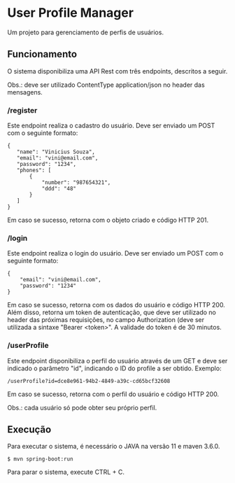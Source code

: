 # User Profile Manager

Um projeto para gerenciamento de perfis de usuários.

## Funcionamento
O sistema disponibiliza uma API Rest com três endpoints, descritos a seguir.

Obs.: deve ser utilizado ContentType application/json no header das mensagens.

### /register
Este endpoint realiza o cadastro do usuário. Deve ser enviado um POST com o seguinte formato:

    {
       "name": "Vinicius Souza",
       "email": "vini@email.com",
       "password": "1234",
       "phones": [
           {
               "number": "987654321",
               "ddd": "48"
           }
       ]
    }

Em caso se sucesso, retorna com o objeto criado e código HTTP 201.

### /login
Este endpoint realiza o login do usuário. Deve ser enviado um POST com o seguinte formato:

    {
        "email": "vini@email.com",
        "password": "1234"
    }

Em caso se sucesso, retorna com os dados do usuário e código HTTP 200. Além disso, retorna um token de autenticação, que deve ser utilizado no header das próximas requisições, no campo Authorization (deve ser utilizada a sintaxe "Bearer \<token\>". A validade do token é de 30 minutos.

### /userProfile
Este endpoint disponibiliza o perfil do usuário através de um GET e deve ser indicado o parâmetro "id", indicando o ID do profile a ser obtido. Exemplo:

    /userProfile?id=dce8e961-94b2-4849-a39c-cd65bcf32608
      
Em caso se sucesso, retorna com o perfil do usuário e código HTTP 200.

Obs.: cada usuário só pode obter seu próprio perfil.

## Execução

Para executar o sistema, é necessário o JAVA na versão 11 e maven 3.6.0. 

    $ mvn spring-boot:run

Para parar o sistema, execute CTRL + C.


